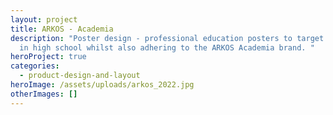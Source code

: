 ```yaml
---
layout: project
title: ARKOS - Academia
description: "Poster design - professional education posters to target students
  in high school whilst also adhering to the ARKOS Academia brand. "
heroProject: true
categories:
  - product-design-and-layout
heroImage: /assets/uploads/arkos_2022.jpg
otherImages: []
---
```


